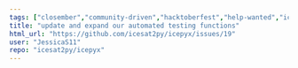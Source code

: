 ```yaml
---
tags: ["closember","community-driven","hacktoberfest","help-wanted","icesat-2","python3"]
title: "update and expand our automated testing functions"
html_url: "https://github.com/icesat2py/icepyx/issues/19"
user: "JessicaS11"
repo: "icesat2py/icepyx"
---
```


